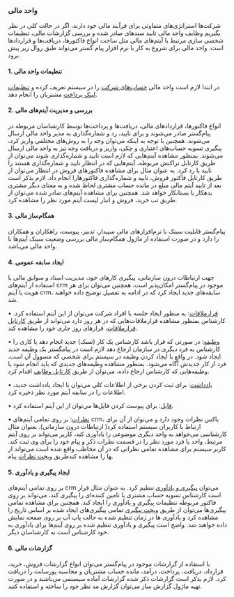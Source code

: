 ### واحد مالی

شرکت‌ها استراتژی‌های متفاوتی برای فرآیند مالی خود دارند، اگر در حالت کلی در نظر بگیریم وظایف واحد مالی تایید سندهای صادر شده و بررسی گزارشات مالی، تنظیمات شخصی سازی مرتبط با آیتم‌های مالی مثل ساخت انواع فاکتورها، دریافت‌ها و قراردادها است. واحد مالی برای شروع به کار با نرم افزار پیام گستر می‌تواند طبق روال زیر پیش برود.

#### 1.	تنظیمات واحد مالی

در ابتدا لازم است واحد مالی [حساب‌های شرکت](http://septadocs.1st.co.com/payamgostar/documents/%D9%85%D8%AF%DB%8C%D8%B1%DB%8C%D8%AA-%D8%AD%D8%B3%D8%A7%D8%A8%E2%80%8C%D9%87%D8%A7%DB%8C-%D9%85%D8%A7%D9%84%DB%8C?selectedId=6112c82e-2739-4882-535a-08d966729247&menuItemType=1&versionId=a1cb5bd2-9978-4ca7-b9d6-08d951882868) را در سیستم تعریف کرده و [تنظیمات لینک پرداخت]( http://septadocs.1st.co.com/payamgostar/documents/%D8%AA%D9%86%D8%B8%DB%8C%D9%85%D8%A7%D8%AA-%D9%84%DB%8C%D9%86%DA%A9-%D9%BE%D8%B1%D8%AF%D8%A7%D8%AE%D8%AA-?selectedId=eeb28d71-860a-4244-5475-08d966729247&menuItemType=1&versionId=a1cb5bd2-9978-4ca7-b9d6-08d951882868) مشتریان را انجام دهد.

#### 2.	بررسی و مدیریت آیتم‌های مالی

انواع فاکتورها، قراردادهای مالی، دریافت‌ها و پرداخت‌‌ها توسط کارشناسان مربوطه در پیام‌گستر صادر می‌شوند و برای تایید، رد و شماره‌گذاری به مدیر واحد مالی ارسال می‌شوند. همچنین با توجه به اینکه می‌توان وجه را به روش‌های مختلفی واریز کرد، پیگیری تسویه حساب‌های اعتباری و چکی، واریز و دریافت وجه نیز به واحد مالی ارسال می‌شوند. بمنظور مشاهده آیتم‌هایی که لازم است تایید و شماره‌گذاری شوند می‌توان از طریق کارتابل تراکنش مربوطه، آیتم‌هایی که در انتظار تایید و شماره‌گذاری هستند را تایید یا رد کرد. به عنوان مثال برای مشاهده فاکتورهای فروش در انتظار می‌توان از طریق کارتابل فاکتور فروش، تایید و شماره‌گذاری فاکتورهارا انجام داد. لازم بذکر است بعد از تایید آیتم‌ مالی مبلغ در مانده حساب مشتری لحاظ شده و به معنای دیگر مشتری بدهکار یا بستانکار خواهد شد.
همچنین برای مشاهده آیتم‌های صادر شده می‌توان از طریق تب خرید، فروش و انبار لیست آیتم مورد نظر را مشاهده کرد.

#### 3.	همگام‌ساز مالی

پیام‌گستر قابلیت سینک با نرم‌افزارهای مالی سپیدار، تدبیر، پیوست، راهکاران و همکاران را دارد و در صورت استفاده از ماژول همگام‌ساز مالی بررسی وضعیت سینک آیتم‌ها با واحد مالی می‌باشد.

#### 4.	ایجاد سابقه عمومی

جهت ارتباطات درون سازمانی، پیگیری کارهای خود، مدیریت اسناد و سوابق مالی با استفاده از آیتم‌های crm موجود در پیام‌گستر امکان‌پذیر است. همچنین می‌توان برای هر هویت یا آیتم crm، سابقه‌های جدید ایجاد کرد که در ادامه به تفصیل توضیح داده خواهند شد.

•		[قرارملاقات]( http://septadocs.1st.co.com/payamgostar/documents/%D8%A7%DB%8C%D8%AC%D8%A7%D8%AF-%D9%82%D8%B1%D8%A7%D8%B1%D9%85%D9%84%D8%A7%D9%82%D8%A7%D8%AA?selectedId=17000758-0237-4333-8d4d-08d977603f16&menuItemType=1&versionId=a1cb5bd2-9978-4ca7-b9d6-08d951882868): به منظور ایجاد جلسه با افراد شرکت می‌توان از این آیتم استفاده کرد. کارشناس بمنظور مشاهده قرارملاقات‌هایی که در هر روز دارد می‌تواند از طریق   [کارتابل قرارملاقات]( http://septadocs.1st.co.com/payamgostar/documents/%DA%A9%D8%A7%D8%B1%D8%AA%D8%A7%D8%A8%D9%84-%D9%82%D8%B1%D8%A7%D8%B1%D9%85%D9%84%D8%A7%D9%82%D8%A7%D8%AA?selectedId=1e5b16d7-2908-405a-5445-08d966729247&menuItemType=1&versionId=a1cb5bd2-9978-4ca7-b9d6-08d951882868)، قرارهای روز جاری خود را مشاهده کند.

•	[وظیفه]( http://septadocs.1st.co.com/payamgostar/documents/%D8%A7%DB%8C%D8%AC%D8%A7%D8%AF-%D9%88%D8%B8%DB%8C%D9%81%D9%87?selectedId=637a6257-710e-4b12-8d31-08d977603f16&menuItemType=1&versionId=a1cb5bd2-9978-4ca7-b9d6-08d951882868): در صورتی که قرار باشد کارشناس یک کار (تسک) جدید انجام دهد یا کاری را کارشناس به فرد دیگری در سازمان ارجاع دهد لازم است در پیامگستر یک وظیفه جدید ایجاد شود. در واقع با ایجاد کردن وظیفه در سیستم برای شخصی که مسوول آن است، فرد از کار جدیدش آگاه می‌شود. بمنظور مشاهده وظیفه‌های جدیدی که باید انجام شود یا وظیفه‌هایی که کارشناس ارجاع داده، می‌توان از طریق [کارتابل وظایف]( http://septadocs.1st.co.com/payamgostar/documents/%DA%A9%D8%A7%D8%B1%D8%AA%D8%A7%D8%A8%D9%84-%D9%88%D8%B8%D8%A7%DB%8C%D9%81-%D9%88-%D9%BE%DB%8C%DA%AF%DB%8C%D8%B1%DB%8C%E2%80%8C%D9%87%D8%A7?selectedId=af6803b6-41a0-4c62-5431-08d966729247&menuItemType=1&versionId=a1cb5bd2-9978-4ca7-b9d6-08d951882868) اقدام کرد.

•	[یادداشت]( http://septadocs.1st.co.com/payamgostar/documents/%D8%A7%DB%8C%D8%AC%D8%A7%D8%AF-%DB%8C%D8%A7%D8%AF%D8%AF%D8%A7%D8%B4%D8%AA?selectedId=d46577e8-14b0-440d-f898-08d97c04b0cb&menuItemType=1&versionId=a1cb5bd2-9978-4ca7-b9d6-08d951882868): برای ثبت کردن برخی از اطلاعات کلی می‌توان با ایجاد یادداشت جدید، اطلاعات را در سابقه آیتم مورد نظر ذخیره کرد.

•	[فایل]( http://septadocs.1st.co.com/payamgostar/documents/%D8%A7%DB%8C%D8%AC%D8%A7%D8%AF-%D9%81%D8%A7%DB%8C%D9%84-?selectedId=7d04d160-c9ee-42df-f89a-08d97c04b0cb&menuItemType=1&versionId=a1cb5bd2-9978-4ca7-b9d6-08d951882868): برای پیوست کردن فایل‌ها می‌توان از این آیتم استفاده کرد.

•	[نظرات]( http://septadocs.1st.co.com/payamgostar/documents/%D8%AB%D8%A8%D8%AA-%D9%86%D8%B8%D8%B1?selectedId=71eb2128-b4db-457d-8d2f-08d977603f16&menuItemType=1&versionId=a1cb5bd2-9978-4ca7-b9d6-08d951882868): بر روی تمامی آیتم‌های crm، باکس نظرات وجود دارد و می‌توان از آن برای ارتباط با کاربران سیستم استفاده کرد( ارتباطات درون سازمانی). بعنوان مثال کارشناسی می‌خواهد به واحد دیگری موضوعی را یادآوری کند، کاربر می‌تواند بر روی آیتم مرتبط، واحد یا فرد مورد نظر را در قسمت نظرات ذکر و پیام خود را برای وی ثبت کند. کاربر سیستم برای مشاهده تمامی نظراتی که در آن مخاطب واقع شده است می‌تواند از طریق  [ویجت نظرات]( http://septadocs.1st.co.com/payamgostar/documents/%D9%85%D8%B4%D8%A7%D9%87%D8%AF%D9%87%E2%80%8C%DB%8C-%D9%88%DB%8C%D8%AC%D8%AA-%D9%86%D8%B8%D8%B1%D8%A7%D8%AA?selectedId=0d33c8e6-0238-436b-5572-08d966729247&menuItemType=1&versionId=a1cb5bd2-9978-4ca7-b9d6-08d951882868) پیام‎ها را مشاهده کند. 

#### 5.	ایجاد پیگیری و یادآوری

بر روی تمامی آیتم‌های crm می‌توان [پیگیری و یادآوری]( http://septadocs.1st.co.com/payamgostar/documents/%D8%AB%D8%A8%D8%AA-%DB%8C%D8%A7%D8%AF%D8%A2%D9%88%D8%B1%DB%8C-%D9%88-%D9%BE%DB%8C%DA%AF%DB%8C%D8%B1%DB%8C?selectedId=94dabd68-9f08-4a31-8d2d-08d977603f16&menuItemType=1&versionId=a1cb5bd2-9978-4ca7-b9d6-08d951882868) تنظیم کرد. به عنوان مثال قرار است کارشناس تسویه حساب مشتری یا تامین کننده‌ای را پیگیری کند، می‌تواند بر روی فاکتور مربوطه تنظیمات پیگیری و یادآوری را ایجاد کند. همچنین برای مشاهده تمامی پیگیری‌ها می‌توان از طریق [ویجت پیگیری]( http://septadocs.1st.co.com/payamgostar/documents/%D9%88%DB%8C%D8%AC%D8%AA-%D9%BE%DB%8C%DA%AF%DB%8C%D8%B1%DB%8C-%D9%88-%DB%8C%D8%A7%D8%AF%D8%A2%D9%88%D8%B1%DB%8C?selectedId=0f641ff1-2deb-4a0c-5539-08d966729247&menuItemType=1&versionId=a1cb5bd2-9978-4ca7-b9d6-08d951882868) تمامی پیگیری‌های ایجاد شده بر اساس تاریخ را مشاهده کرد و یادآوری ها در زمان تنظیم شده به حالت پاپ آپ بر روی صفحه نمایش داده خواهند شد. واضح است پیگیری و یادآوری تنظیم شده بر روی آیتم‌ها برای یادآوری به خود کارشناس است نه کارشناسان دیگر.

#### 6.	گزارشات مالی

با استفاده از گزارشات موجود در پیام‌گستر می‌توان انواع گزارشات فروش، خرید، قرارداد، دریافت، پرداخت، درآمد، مانده حساب مشتریان و محاسبه پورسانت را دریافت کرد. لازم بذکر است گزارشات ذکر شده گزارشات آماده سیستمی می‌باشند و در صورت تهیه ماژول گزارش ساز می‌توان گزارش مد نظر خود را ساخته و استفاده کنید.

